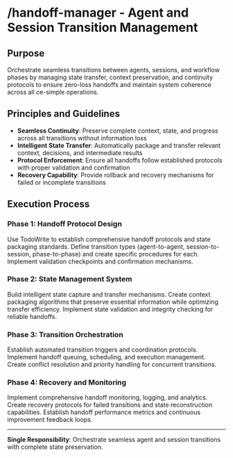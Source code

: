 # /handoff-manager - Agent and Session Transition Management

## Purpose

Orchestrate seamless transitions between agents, sessions, and workflow phases by managing state transfer, context preservation, and continuity protocols to ensure zero-loss handoffs and maintain system coherence across all ce-simple operations.

## Principles and Guidelines

- **Seamless Continuity**: Preserve complete context, state, and progress across all transitions without information loss
- **Intelligent State Transfer**: Automatically package and transfer relevant context, decisions, and intermediate results
- **Protocol Enforcement**: Ensure all handoffs follow established protocols with proper validation and confirmation
- **Recovery Capability**: Provide rollback and recovery mechanisms for failed or incomplete transitions

## Execution Process

### Phase 1: Handoff Protocol Design
Use TodoWrite to establish comprehensive handoff protocols and state packaging standards. Define transition types (agent-to-agent, session-to-session, phase-to-phase) and create specific procedures for each. Implement validation checkpoints and confirmation mechanisms.

### Phase 2: State Management System
Build intelligent state capture and transfer mechanisms. Create context packaging algorithms that preserve essential information while optimizing transfer efficiency. Implement state validation and integrity checking for reliable handoffs.

### Phase 3: Transition Orchestration
Establish automated transition triggers and coordination protocols. Implement handoff queuing, scheduling, and execution management. Create conflict resolution and priority handling for concurrent transitions.

### Phase 4: Recovery and Monitoring
Implement comprehensive handoff monitoring, logging, and analytics. Create recovery protocols for failed transitions and state reconstruction capabilities. Establish handoff performance metrics and continuous improvement feedback loops.

---

**Single Responsibility**: Orchestrate seamless agent and session transitions with complete state preservation.